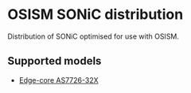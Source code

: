 # OSISM SONiC distribution

Distribution of SONiC optimised for use with OSISM.

## Supported models

* [Edge-core AS7726-32X](https://www.edge-core.com/productsInfo.php?cls=1&cls2=5&cls3=15&id=545)
